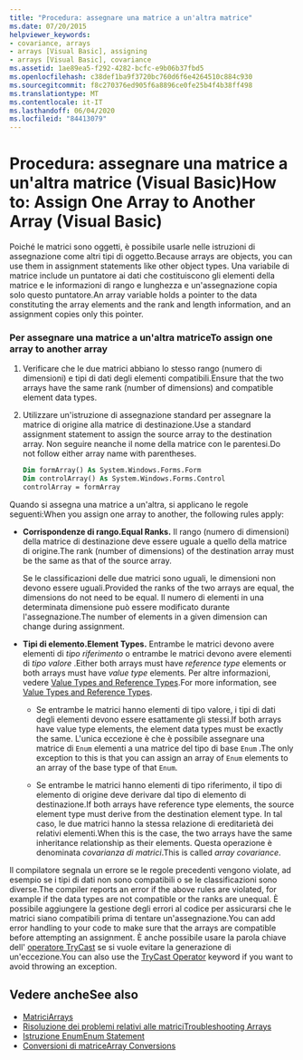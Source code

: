 ```yaml
---
title: "Procedura: assegnare una matrice a un'altra matrice"
ms.date: 07/20/2015
helpviewer_keywords:
- covariance, arrays
- arrays [Visual Basic], assigning
- arrays [Visual Basic], covariance
ms.assetid: 1ae89ea5-f292-4282-bcfc-e9b06b37fbd5
ms.openlocfilehash: c38def1ba9f3720bc760d6f6e4264510c884c930
ms.sourcegitcommit: f8c270376ed905f6a8896ce0fe25b4f4b38ff498
ms.translationtype: MT
ms.contentlocale: it-IT
ms.lasthandoff: 06/04/2020
ms.locfileid: "84413079"
---
```

# <a name="how-to-assign-one-array-to-another-array-visual-basic"></a><span data-ttu-id="05b0a-102">Procedura: assegnare una matrice a un'altra matrice (Visual Basic)</span><span class="sxs-lookup"><span data-stu-id="05b0a-102">How to: Assign One Array to Another Array (Visual Basic)</span></span>

<span data-ttu-id="05b0a-103">Poiché le matrici sono oggetti, è possibile usarle nelle istruzioni di assegnazione come altri tipi di oggetto.</span><span class="sxs-lookup"><span data-stu-id="05b0a-103">Because arrays are objects, you can use them in assignment statements like other object types.</span></span> <span data-ttu-id="05b0a-104">Una variabile di matrice include un puntatore ai dati che costituiscono gli elementi della matrice e le informazioni di rango e lunghezza e un'assegnazione copia solo questo puntatore.</span><span class="sxs-lookup"><span data-stu-id="05b0a-104">An array variable holds a pointer to the data constituting the array elements and the rank and length information, and an assignment copies only this pointer.</span></span>

### <a name="to-assign-one-array-to-another-array"></a><span data-ttu-id="05b0a-105">Per assegnare una matrice a un'altra matrice</span><span class="sxs-lookup"><span data-stu-id="05b0a-105">To assign one array to another array</span></span>

1. <span data-ttu-id="05b0a-106">Verificare che le due matrici abbiano lo stesso rango (numero di dimensioni) e tipi di dati degli elementi compatibili.</span><span class="sxs-lookup"><span data-stu-id="05b0a-106">Ensure that the two arrays have the same rank (number of dimensions) and compatible element data types.</span></span>

2. <span data-ttu-id="05b0a-107">Utilizzare un'istruzione di assegnazione standard per assegnare la matrice di origine alla matrice di destinazione.</span><span class="sxs-lookup"><span data-stu-id="05b0a-107">Use a standard assignment statement to assign the source array to the destination array.</span></span> <span data-ttu-id="05b0a-108">Non seguire neanche il nome della matrice con le parentesi.</span><span class="sxs-lookup"><span data-stu-id="05b0a-108">Do not follow either array name with parentheses.</span></span>

    ```vb
    Dim formArray() As System.Windows.Forms.Form
    Dim controlArray() As System.Windows.Forms.Control
    controlArray = formArray
    ```

<span data-ttu-id="05b0a-109">Quando si assegna una matrice a un'altra, si applicano le regole seguenti:</span><span class="sxs-lookup"><span data-stu-id="05b0a-109">When you assign one array to another, the following rules apply:</span></span>

- <span data-ttu-id="05b0a-110">**Corrispondenze di rango.**</span><span class="sxs-lookup"><span data-stu-id="05b0a-110">**Equal Ranks.**</span></span> <span data-ttu-id="05b0a-111">Il rango (numero di dimensioni) della matrice di destinazione deve essere uguale a quello della matrice di origine.</span><span class="sxs-lookup"><span data-stu-id="05b0a-111">The rank (number of dimensions) of the destination array must be the same as that of the source array.</span></span>

  <span data-ttu-id="05b0a-112">Se le classificazioni delle due matrici sono uguali, le dimensioni non devono essere uguali.</span><span class="sxs-lookup"><span data-stu-id="05b0a-112">Provided the ranks of the two arrays are equal, the dimensions do not need to be equal.</span></span> <span data-ttu-id="05b0a-113">Il numero di elementi in una determinata dimensione può essere modificato durante l'assegnazione.</span><span class="sxs-lookup"><span data-stu-id="05b0a-113">The number of elements in a given dimension can change during assignment.</span></span>

- <span data-ttu-id="05b0a-114">**Tipi di elemento.**</span><span class="sxs-lookup"><span data-stu-id="05b0a-114">**Element Types.**</span></span> <span data-ttu-id="05b0a-115">Entrambe le matrici devono avere elementi di *tipo riferimento* o entrambe le matrici devono avere elementi di *tipo valore* .</span><span class="sxs-lookup"><span data-stu-id="05b0a-115">Either both arrays must have *reference type* elements or both arrays must have *value type* elements.</span></span> <span data-ttu-id="05b0a-116">Per altre informazioni, vedere [Value Types and Reference Types](../data-types/value-types-and-reference-types.md).</span><span class="sxs-lookup"><span data-stu-id="05b0a-116">For more information, see [Value Types and Reference Types](../data-types/value-types-and-reference-types.md).</span></span>

  - <span data-ttu-id="05b0a-117">Se entrambe le matrici hanno elementi di tipo valore, i tipi di dati degli elementi devono essere esattamente gli stessi.</span><span class="sxs-lookup"><span data-stu-id="05b0a-117">If both arrays have value type elements, the element data types must be exactly the same.</span></span> <span data-ttu-id="05b0a-118">L'unica eccezione è che è possibile assegnare una matrice di `Enum` elementi a una matrice del tipo di base `Enum` .</span><span class="sxs-lookup"><span data-stu-id="05b0a-118">The only exception to this is that you can assign an array of `Enum` elements to an array of the base type of that `Enum`.</span></span>

  - <span data-ttu-id="05b0a-119">Se entrambe le matrici hanno elementi di tipo riferimento, il tipo di elemento di origine deve derivare dal tipo di elemento di destinazione.</span><span class="sxs-lookup"><span data-stu-id="05b0a-119">If both arrays have reference type elements, the source element type must derive from the destination element type.</span></span> <span data-ttu-id="05b0a-120">In tal caso, le due matrici hanno la stessa relazione di ereditarietà dei relativi elementi.</span><span class="sxs-lookup"><span data-stu-id="05b0a-120">When this is the case, the two arrays have the same inheritance relationship as their elements.</span></span> <span data-ttu-id="05b0a-121">Questa operazione è denominata *covarianza di matrici*.</span><span class="sxs-lookup"><span data-stu-id="05b0a-121">This is called *array covariance*.</span></span>

<span data-ttu-id="05b0a-122">Il compilatore segnala un errore se le regole precedenti vengono violate, ad esempio se i tipi di dati non sono compatibili o se le classificazioni sono diverse.</span><span class="sxs-lookup"><span data-stu-id="05b0a-122">The compiler reports an error if the above rules are violated, for example if the data types are not compatible or the ranks are unequal.</span></span> <span data-ttu-id="05b0a-123">È possibile aggiungere la gestione degli errori al codice per assicurarsi che le matrici siano compatibili prima di tentare un'assegnazione.</span><span class="sxs-lookup"><span data-stu-id="05b0a-123">You can add error handling to your code to make sure that the arrays are compatible before attempting an assignment.</span></span> <span data-ttu-id="05b0a-124">È anche possibile usare la parola chiave dell' [operatore TryCast](../../../language-reference/operators/trycast-operator.md) se si vuole evitare la generazione di un'eccezione.</span><span class="sxs-lookup"><span data-stu-id="05b0a-124">You can also use the [TryCast Operator](../../../language-reference/operators/trycast-operator.md) keyword if you want to avoid throwing an exception.</span></span>

## <a name="see-also"></a><span data-ttu-id="05b0a-125">Vedere anche</span><span class="sxs-lookup"><span data-stu-id="05b0a-125">See also</span></span>

- [<span data-ttu-id="05b0a-126">Matrici</span><span class="sxs-lookup"><span data-stu-id="05b0a-126">Arrays</span></span>](index.md)
- [<span data-ttu-id="05b0a-127">Risoluzione dei problemi relativi alle matrici</span><span class="sxs-lookup"><span data-stu-id="05b0a-127">Troubleshooting Arrays</span></span>](troubleshooting-arrays.md)
- [<span data-ttu-id="05b0a-128">Istruzione Enum</span><span class="sxs-lookup"><span data-stu-id="05b0a-128">Enum Statement</span></span>](../../../language-reference/statements/enum-statement.md)
- [<span data-ttu-id="05b0a-129">Conversioni di matrice</span><span class="sxs-lookup"><span data-stu-id="05b0a-129">Array Conversions</span></span>](../data-types/array-conversions.md)

